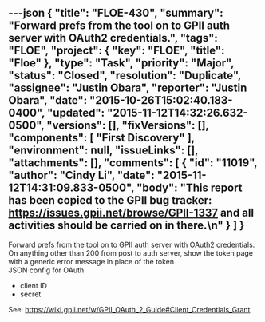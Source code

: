 ---json
{
  "title": "FLOE-430",
  "summary": "Forward prefs from the tool on to GPII auth server with OAuth2 credentials.",
  "tags": "FLOE",
  "project": {
    "key": "FLOE",
    "title": "Floe"
  },
  "type": "Task",
  "priority": "Major",
  "status": "Closed",
  "resolution": "Duplicate",
  "assignee": "Justin Obara",
  "reporter": "Justin Obara",
  "date": "2015-10-26T15:02:40.183-0400",
  "updated": "2015-11-12T14:32:26.632-0500",
  "versions": [],
  "fixVersions": [],
  "components": [
    "First Discovery"
  ],
  "environment": null,
  "issueLinks": [],
  "attachments": [],
  "comments": [
    {
      "id": "11019",
      "author": "Cindy Li",
      "date": "2015-11-12T14:31:09.833-0500",
      "body": "This report has been copied to the GPII bug tracker: <https://issues.gpii.net/browse/GPII-1337> and all activities should be carried on in there.\n"
    }
  ]
}
---
Forward prefs from the tool on to GPII auth server with OAuth2 credentials.\
On anything other than 200 from post to auth server, show the token page with a generic error message in place of the token\
JSON config for OAuth

* client ID
* secret

See: <https://wiki.gpii.net/w/GPII_OAuth_2_Guide#Client_Credentials_Grant>

        